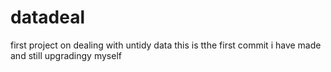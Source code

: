 # datadeal
first project on dealing with untidy data
this is tthe first commit i have made and still upgradingy myself
